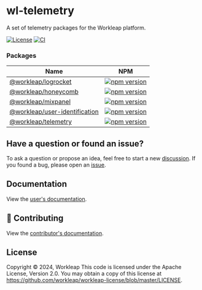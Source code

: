 # wl-telemetry

A set of telemetry packages for the Workleap platform.

[![License](https://img.shields.io/badge/License-Apache_2.0-blue.svg)](./LICENSE)
[![CI](https://github.com/workleap/wl-telemetry/actions/workflows/ci.yml/badge.svg)](https://github.com/workleap/wl-telemetry/actions/workflows/ci.yml)

### Packages

| Name | NPM |
| --- | --- |
| [@workleap/logrocket](packages/logrocket/README.md) | [![npm version](https://img.shields.io/npm/v/@workleap/logrocket)](https://www.npmjs.com/package/@workleap/logrocket) |
| [@workleap/honeycomb](packages/honeycomb/README.md) | [![npm version](https://img.shields.io/npm/v/@workleap/honeycomb)](https://www.npmjs.com/package/@workleap/honeycomb) |
| [@workleap/mixpanel](packages/mixpanel/README.md) | [![npm version](https://img.shields.io/npm/v/@workleap/mixpanel)](https://www.npmjs.com/package/@workleap/mixpanel) |
| [@workleap/user-identification](packages/user-identification/README.md) | [![npm version](https://img.shields.io/npm/v/@workleap/user-identification)](https://www.npmjs.com/package/@workleap/user-identification) |
| [@workleap/telemetry](packages/telemetry/README.md) | [![npm version](https://img.shields.io/npm/v/@workleap/telemetry)](https://www.npmjs.com/package/@workleap/telemetry) |

## Have a question or found an issue?

To ask a question or propose an idea, feel free to start a new [discussion](https://github.com/workleap/wl-telemetry/discussions). If you found a bug, please open an [issue](https://github.com/workleap/wl-telemetry/issues).

## Documentation

View the [user's documentation](https://workleap.github.io/wl-telemetry/).

## 🤝 Contributing

View the [contributor's documentation](./CONTRIBUTING.md).

## License

Copyright © 2024, Workleap This code is licensed under the Apache License, Version 2.0. You may obtain a copy of this license at https://github.com/workleap/workleap-license/blob/master/LICENSE.


